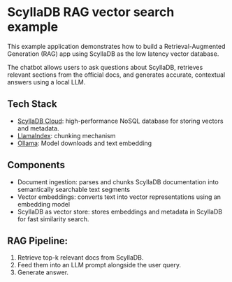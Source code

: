 # ScyllaDB RAG vector search example

This example application demonstrates how to build a Retrieval-Augmented Generation (RAG) app using ScyllaDB as the low latency vector database.

The chatbot allows users to ask questions about ScyllaDB, retrieves relevant sections from the official docs, and generates accurate, contextual answers using a local LLM.

## Tech Stack

* [ScyllaDB Cloud](https://cloud.scylladb.com/): high-performance NoSQL database for storing vectors and metadata.
* [LlamaIndex](https://docs.llamaindex.ai/en/stable/): chunking mechanism
* [Ollama](https://ollama.com/): Model downloads and text embedding


## Components

* Document ingestion: parses and chunks ScyllaDB documentation into semantically searchable text segments
* Vector embeddings: converts text into vector representations using an embedding model
* ScyllaDB as vector store: stores embeddings and metadata in ScyllaDB for fast similarity search.

## RAG Pipeline:
1. Retrieve top-k relevant docs from ScyllaDB.
1. Feed them into an LLM prompt alongside the user query.
1. Generate answer.


